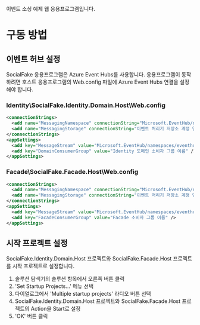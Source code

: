 이벤트 소싱 예제 웹 응용프로그램입니다.

# 구동 방법

## 이벤트 허브 설정

SocialFake 응용프로그램은 Azure Event Hubs를 사용합니다. 응용프로그램이 동작하려면 호스트 응용프로그램의 Web.config 파일에 Azure Event Hubs 연결을 설정해야 합니다.

### Identity\SocialFake.Identity.Domain.Host\Web.config

```xml
<connectionStrings>
  <add name="MessagingNamespace" connectionString="Microsoft.EventHub/namespaces 연결 문자열" />
  <add name="MessagingStorage" connectionString="이벤트 처리기 저장소 계정 연결 문자열" />
</connectionStrings>
<appSettings>
  <add key="MessageStream" value="Microsoft.EventHub/namespaces/eventhubs 인스턴스 이름" />
  <add key="DomainConsumerGroup" value="Identity 도메인 소비자 그룹 이름" />
</appSettings>
```

### Facade\SocialFake.Facade.Host\Web.config

```xml
<connectionStrings>
  <add name="MessagingNamespace" connectionString="Microsoft.EventHub/namespaces 연결 문자열" />
  <add name="MessagingStorage" connectionString="이벤트 처리기 저장소 계정 연결 문자열" />
</connectionStrings>
<appSettings>
  <add key="MessageStream" value="Microsoft.EventHub/namespaces/eventhubs 인스턴스 이름" />
  <add key="FacadeConsumerGroup" value="Facade 소비자 그룹 이름" />
</appSettings>
```

## 시작 프로젝트 설정

SocialFake.Identity.Domain.Host 프로젝트와 SocialFake.Facade.Host 프로젝트를 시작 프로젝트로 설정합니다.

1. 솔루션 탐색기의 솔루션 항목에서 오른쪽 버튼 클릭
1. 'Set Startup Projects...' 메뉴 선택
1. 다이얼로그에서 'Multiple startup projects' 라디오 버튼 선택
1. SocialFake.Identity.Domain.Host 프로젝트와 SocialFake.Facade.Host 프로젝트의 Action을 Start로 설정
1. 'OK' 버튼 클릭
